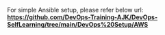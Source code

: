 For simple Ansible setup, please refer below url:
**https://github.com/DevOps-Training-AJK/DevOps-SelfLearning/tree/main/DevOps%20Setup/AWS**
